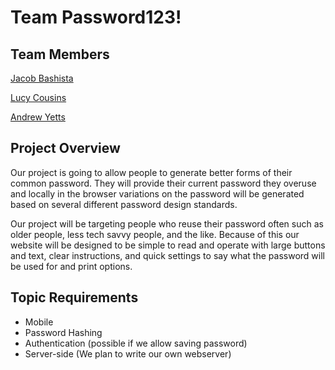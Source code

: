 # Team Password123!

## Team Members
[Jacob Bashista](https://github.com/lcousins/Password123-/blob/master/team/JACOB_BASHISTA.md)

[Lucy Cousins](https://github.com/lcousins/Password123-/blob/master/team/LUCY_COUSINS.md)

[Andrew Yetts](https://github.com/lcousins/Password123-/blob/master/team/ANDREW_YETTS.md)

## Project Overview
Our project is going to allow people to generate better forms of their common password. They will provide their current password they overuse and locally in the browser variations on the password will be generated based on several different password design standards.

Our project will be targeting people who reuse their password often such as older people, less tech savvy people, and the like. Because of this our website will be designed to be simple to read and operate with large buttons and text, clear instructions, and quick settings to say what the password will be used for and print options.


## Topic Requirements
- Mobile
- Password Hashing
- Authentication (possible if we allow saving password)
- Server-side (We plan to write our own webserver)